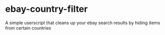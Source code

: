 # ebay-country-filter
A simple userscript that cleans up your ebay search results by hiding items from certain countries

